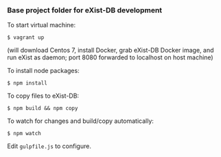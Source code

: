 ### Base project folder for eXist-DB development

To start virtual machine:

```$ vagrant up```

(will download Centos 7, install Docker, grab eXist-DB Docker image, and run eXist as daemon; port 8080 forwarded to localhost on host machine)

To install node packages:

```$ npm install```

To copy files to eXist-DB:

```$ npm build && npm copy```

To watch for changes and build/copy automatically:

```$ npm watch```

Edit `gulpfile.js` to configure.